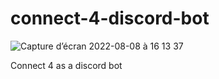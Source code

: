 # connect-4-discord-bot

![Capture d’écran 2022-08-08 à 16 13 37](https://user-images.githubusercontent.com/43826073/183438606-e0ba1bcb-471b-4f47-918a-40023239a803.png)

Connect 4 as a discord bot 
